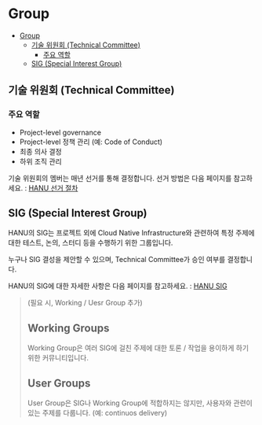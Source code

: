 # Group

- [Group](#group)
  - [기술 위원회 (Technical Committee)](#기술-위원회-technical-committee)
    - [주요 역할](#주요-역할)
  - [SIG (Special Interest Group)](#sig-special-interest-group)


## 기술 위원회 (Technical Committee)
### 주요 역할
- Project-level governance
- Project-level 정책 관리 (예: Code of Conduct)
- 최종 의사 결정
- 하위 조직 관리

기술 위원회의 멤버는 매년 선거를 통해 결정합니다. 선거 방법은 다음 페이지를 참고하세요. : [HANU 선거 절차](election.md)

## SIG (Special Interest Group)

HANU의 SIG는 프로젝트 외에 Cloud Native Infrastructure와 관련하여 특정 주제에 대한 테스트, 논의, 스터디 등을 수행하기 위한 그룹입니다. 

누구나 SIG 결성을 제안할 수 있으며, Technical Committee가 승인 여부를 결정합니다. 

HANU의 SIG에 대한 자세한 사항은 다음 페이지를 참고하세요. : [HANU SIG](./sig/README.md)

> (필요 시, Working / Uesr Group 추가)
> ## Working Groups
> Working Group은 여러 SIG에 걸친 주제에 대한 토론 / 작업을 용이하게 하기 위한 커뮤니티입니다. 
> 
> ## User Groups
> User Group은 SIG나 Working Group에 적합하지는 않지만, 사용자와 관련이 있는 주제를 다룹니다. (예: continuos delivery)



